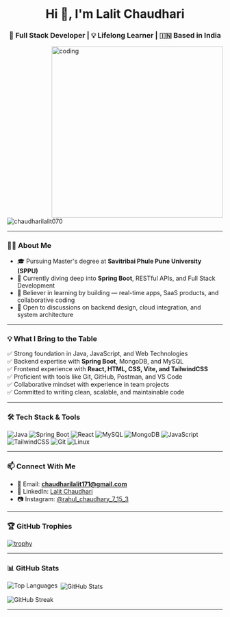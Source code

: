 <h1 align="center">Hi 👋, I'm Lalit Chaudhari</h1>
<h3 align="center">🚀 Full Stack Developer | 💡 Lifelong Learner | 🇮🇳 Based in India</h3>

<img align="right" alt="coding" width="400" src="https://png.pngtree.com/background/20250128/original/pngtree-a-cartoon-boy-wearing-glasses-and-hoodie-is-coding-on-his-picture-image_16247383.jpg" />

<p align="left">
  <img src="https://komarev.com/ghpvc/?username=chaudharilalit070&label=Profile%20views&color=0e75b6&style=flat" alt="chaudharilalit070" />
</p>

---

### 👨‍🎓 About Me

- 🎓 Pursuing Master's degree at **Savitribai Phule Pune University (SPPU)**
- 🌱 Currently diving deep into **Spring Boot**, RESTful APIs, and Full Stack Development
- 🧠 Believer in learning by building — real-time apps, SaaS products, and collaborative coding
- 💬 Open to discussions on backend design, cloud integration, and system architecture

---

### 💡 What I Bring to the Table

✅ Strong foundation in Java, JavaScript, and Web Technologies  
✅ Backend expertise with **Spring Boot**, MongoDB, and MySQL  
✅ Frontend experience with **React, HTML, CSS, Vite, and TailwindCSS**  
✅ Proficient with tools like Git, GitHub, Postman, and VS Code  
✅ Collaborative mindset with experience in team projects  
✅ Committed to writing clean, scalable, and maintainable code

---

### 🛠️ Tech Stack & Tools

![Java](https://img.shields.io/badge/Java-%23007396.svg?style=for-the-badge&logo=java&logoColor=white)
![Spring Boot](https://img.shields.io/badge/SpringBoot-%236DB33F.svg?style=for-the-badge&logo=springboot&logoColor=white)
![React](https://img.shields.io/badge/React-%2320232a.svg?style=for-the-badge&logo=react&logoColor=%2361DAFB)
![MySQL](https://img.shields.io/badge/MySQL-%2300f.svg?style=for-the-badge&logo=mysql&logoColor=white)
![MongoDB](https://img.shields.io/badge/MongoDB-%2347A248.svg?style=for-the-badge&logo=mongodb&logoColor=white)
![JavaScript](https://img.shields.io/badge/JavaScript-F7DF1E?style=for-the-badge&logo=javascript&logoColor=black)
![TailwindCSS](https://img.shields.io/badge/TailwindCSS-%2338B2AC.svg?style=for-the-badge&logo=tailwind-css&logoColor=white)
![Git](https://img.shields.io/badge/Git-%23F05033.svg?style=for-the-badge&logo=git&logoColor=white)
![Linux](https://img.shields.io/badge/Linux-%23000000.svg?style=for-the-badge&logo=linux&logoColor=white)

---

### 📫 Connect With Me

- 📧 Email: **chaudharilalit171@gmail.com**  
- 💼 LinkedIn: [Lalit Chaudhari](https://www.linkedin.com/in/lalit-chaudhari-a16a10246)  
- 📷 Instagram: [@rahul_chaudhary_7_15_3](https://instagram.com/rahul_chaudhary_7_15_3)

---

### 🏆 GitHub Trophies

[![trophy](https://github-profile-trophy.vercel.app/?username=chaudharilalit070&theme=radical)](https://github.com/ryo-ma/github-profile-trophy)

---

### 📊 GitHub Stats

<p><img align="left" src="https://github-readme-stats.vercel.app/api/top-langs?username=chaudharilalit070&show_icons=true&locale=en&layout=compact" alt="Top Languages" /></p>

<p>&nbsp;<img align="center" src="https://github-readme-stats.vercel.app/api?username=chaudharilalit070&show_icons=true&locale=en" alt="GitHub Stats" /></p>

<p><img align="center" src="https://github-readme-streak-stats.herokuapp.com/?user=chaudharilalit070&" alt="GitHub Streak" /></p>

---

